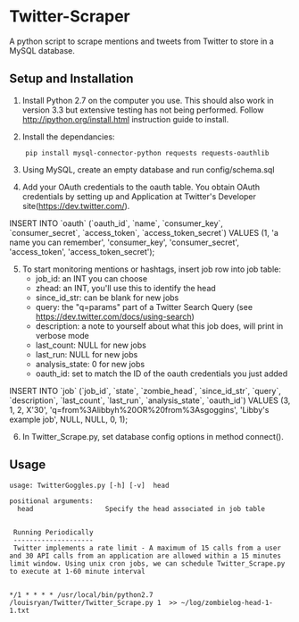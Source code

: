 Twitter-Scraper
==============
A python script to scrape mentions and tweets from Twitter to store in a MySQL database. 


Setup and Installation
----------------------

1. Install Python 2.7 on the computer you use. This should also work in version 3.3 but extensive testing has not being performed. Follow http://ipython.org/install.html instruction guide to install. 

2. Install the dependancies:
```
	pip install mysql-connector-python requests requests-oauthlib
```

3. Using MySQL, create an empty database and run config/schema.sql

4. Add your OAuth credentials to the oauth table. You obtain OAuth credentials by setting up and Application at Twitter's Developer site(https://dev.twitter.com/).

INSERT INTO \`oauth\` (\`oauth_id\`, \`name\`, \`consumer_key\`, \`consumer_secret\`, \`access_token\`, \`access_token_secret\`) VALUES (1, 'a name you can remember', 'consumer_key', 'consumer_secret', 'access_token', 'access_token_secret');

5. To start monitoring mentions or hashtags, insert job row into job table:
	* job_id: an INT you can choose
	* zhead: an INT, you'll use this to identify the head
	* since_id_str: can be blank for new jobs
	* query: the "q=params" part of a Twitter Search Query (see https://dev.twitter.com/docs/using-search)
	* description: a note to yourself about what this job does, will print in verbose mode 
	* last_count: NULL for new jobs
	* last_run: NULL for new jobs
	* analysis_state: 0 for new jobs
	* oauth_id: set to match the ID of the oauth credentials you just added 

INSERT INTO \`job\` (\`job_id\`, \`state\`, \`zombie_head\`, \`since_id_str\`, \`query\`, \`description\`, \`last_count\`, \`last_run\`, \`analysis_state\`, \`oauth_id\`) VALUES (3, 1, 2, X'30', 
'q=from%3Alibbyh%20OR%20from%3Asgoggins', 'Libby\'s example job', NULL, NULL, 0, 1);

6. In Twitter_Scrape.py, set database config options in method connect(). 

Usage
------
```
usage: TwitterGoggles.py [-h] [-v]  head

positional arguments:
  head                  Specify the head associated in job table


 Running Periodically
 --------------------
 Twitter implements a rate limit - A maximum of 15 calls from a user and 30 API calls from an application are allowed within a 15 minutes limit window. Using unix cron jobs, we can schedule Twitter_Scrape.py to execute at 1-60 minute interval


*/1 * * * * /usr/local/bin/python2.7 /louisryan/Twitter/Twitter_Scrape.py 1  >> ~/log/zombielog-head-1-1.txt